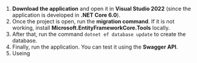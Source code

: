 1. **Download the application** and open it in **Visual Studio 2022** (since the application is developed in **.NET Core 6.0**).
2. Once the project is open, run the **migration command**. If it is not working, install **Microsoft.EntityFrameworkCore.Tools** locally.
3. After that, run the command `dotnet ef database update` to create the database.
4. Finally, run the application. You can test it using the **Swagger API**.
5. Useing 
